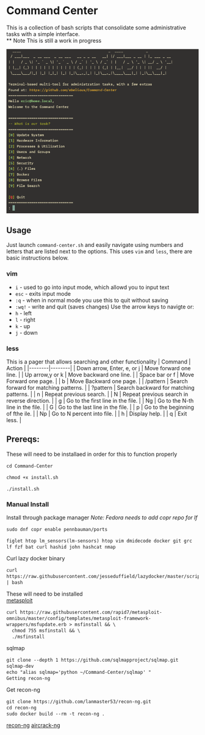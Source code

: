# Command Center

This is a collection of bash scripts that consolidate some administrative tasks with a simple interface. <br />
** Note This is still a work in progress

![cc](https://github.com/ebelious/Command-Center/blob/main/Screenshot%20from%202024-07-22%2020-56-26.png)

## Usage
Just launch `command-center.sh` and easily navigate using numbers and letters that are listed next to the options. This uses `vim` and `less`, there are basic instructions below.


### vim

- `i` - used to go into input mode, which allowd you to input text
- `esc` - exits input mode
- `:q` - when in normal mode you use this to quit without saving
- `:wq!` - write and quit (saves changes)
Use the arrow keys to navigte or:
- `h` - left
- `l` - right
- `k` - up
- `j` - down

### less

This is a pager that allows searching and other functionality
| Command | Action |
|--------|--------|
| Down arrow, Enter, e, or j	| Move forward one line. |
| Up arrow,y or k	| Move backward one line. |
| Space bar or f | Move Forward one page. |
| b	| Move Backward one page. |
| /pattern | Search forward for matching patterns. |
| ?pattern | Search backward for matching patterns. |
| n	| Repeat previous search. |
| N	| Repeat previous search in reverse direction. |
| g	| Go to the first line in the file. |
| Ng | Go to the N-th line in the file. |
| G |	Go to the last line in the file. |
| p	| Go to the beginning of fthe ile. |
| Np |	Go to N percent into file. |
| h |	Display help. |
| q |	Exit less. |

## Prereqs:

These will need to be installaed in order for this to function properly

```
cd Command-Center
```
```
chmod +x install.sh
```
```
./install.sh
```


### Manual Install

Install through package manager
*Note: Fedora needs to add copr repo for lf*
```
sudo dnf copr enable pennbauman/ports
```

```
figlet htop lm_sensors(lm-sensors) htop vim dmidecode docker git grc lf fzf bat curl hashid john hashcat nmap
```




Curl lazy docker binary
```
curl https://raw.githubusercontent.com/jesseduffield/lazydocker/master/scripts/install_update_linux.sh | bash
```
These will need to be installed <br />
[metasploit](https://docs.metasploit.com/docs/using-metasploit/getting-started/nightly-installers.html)
```
curl https://raw.githubusercontent.com/rapid7/metasploit-omnibus/master/config/templates/metasploit-framework-wrappers/msfupdate.erb > msfinstall && \
  chmod 755 msfinstall && \
  ./msfinstall
```

sqlmap
```
git clone --depth 1 https://github.com/sqlmapproject/sqlmap.git sqlmap-dev
echo "alias sqlmap='python ~/Command-Center/sqlmap' "
Getting recon-ng
```

Get recon-ng
```
git clone https://github.com/lanmaster53/recon-ng.git
cd recon-ng
sudo docker build --rm -t recon-ng .
```
    
[recon-ng](https://github.com/lanmaster53/recon-ng/wiki/Getting-Started)
[aircrack-ng](https://github.com/aircrack-ng/aircrack-ng)


